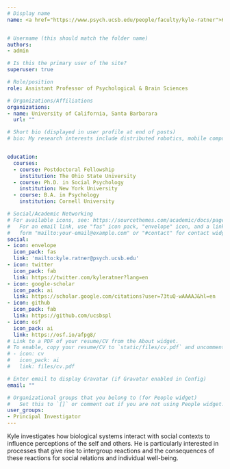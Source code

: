 ```yaml
---
# Display name
name: <a href="https://www.psych.ucsb.edu/people/faculty/kyle-ratner">Kyle Ratner</a> 


# Username (this should match the folder name)
authors:
- admin

# Is this the primary user of the site?
superuser: true

# Role/position
role: Assistant Professor of Psychological & Brain Sciences

# Organizations/Affiliations
organizations:
- name: University of California, Santa Barbarara
  url: ""

# Short bio (displayed in user profile at end of posts)
# bio: My research interests include distributed robotics, mobile computing and programmable matter.


education:
  courses:
  - course: Postdoctoral Fellowship
    institution: The Ohio State University
  - course: Ph.D. in Social Psychology
    institution: New York University
  - course: B.A. in Psychology
    institution: Cornell University

# Social/Academic Networking
# For available icons, see: https://sourcethemes.com/academic/docs/page-builder/#icons
#   For an email link, use "fas" icon pack, "envelope" icon, and a link in the
#   form "mailto:your-email@example.com" or "#contact" for contact widget.
social:
- icon: envelope
  icon_pack: fas
  link: 'mailto:kyle.ratner@psych.ucsb.edu'
- icon: twitter
  icon_pack: fab
  link: https://twitter.com/kyleratner?lang=en
- icon: google-scholar
  icon_pack: ai
  link: https://scholar.google.com/citations?user=73tuQ-wAAAAJ&hl=en
- icon: github
  icon_pack: fab
  link: https://github.com/ucsbspl
- icon: osf
  icon_pack: ai
  link: https://osf.io/afpg8/
# Link to a PDF of your resume/CV from the About widget.
# To enable, copy your resume/CV to `static/files/cv.pdf` and uncomment the lines below.
# - icon: cv
#   icon_pack: ai
#   link: files/cv.pdf

# Enter email to display Gravatar (if Gravatar enabled in Config)
email: ""

# Organizational groups that you belong to (for People widget)
#   Set this to `[]` or comment out if you are not using People widget.
user_groups:
- Principal Investigator
---
```


Kyle investigates how biological systems interact with social contexts to influence perceptions of the self and others. He is particularly interested in processes that give rise to intergroup reactions and the consequences of these reactions for social relations and individual well-being.


